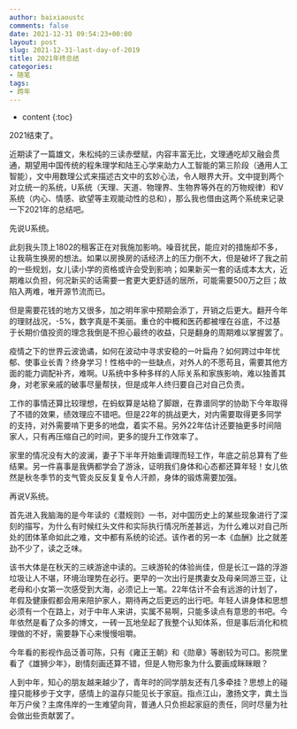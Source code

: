 ```yaml
---
author: baixiaoustc
comments: false
date: 2021-12-31 09:54:23+00:00
layout: post
slug: 2021-12-31-last-day-of-2019
title: 2021年终总结
categories:
- 随笔
tags:
- 跨年 
---
```


* content 
{:toc}

2021结束了。

近期读了一篇雄文，朱松纯的三读赤壁赋，内容丰富无比，文理通吃却又融会贯通，期望用中国传统的程朱理学和陆王心学来助力人工智能的第三阶段（通用人工智能），文中用数理公式来描述古文中的玄妙心法，令人眼界大开。文中提到两个对立统一的系统，U系统（天理、天道、物理界、生物界等外在的万物规律）和V系统（内心、情感、欲望等主观能动性的总和），那么我也借由这两个系统来记录一下2021年的总结吧。

先说U系统。

此刻我头顶上1802的租客正在对我施加影响。噪音扰民，能应对的措施却不多，让我萌生换房的想法。如果以房换房的话经济上的压力倒不大，但是破坏了我之前的一些规划，女儿读小学的资格或许会受到影响；如果新买一套的话成本太大，近期难以负担，何况新买的话需要一套更大更舒适的居所，可能需要500万之巨；故陷入两难，唯开源节流而已。

但是需要花钱的地方又很多，加之明年家中预期会添丁，开销之后更大。翻开今年的理财战况，-5%，数字真是不美丽。重仓的中概和医药都被埋在谷底，不过基于长期价值投资的理念我倒是不担心最终的收益，只是翻身的周期难以掌握罢了。

疫情之下的世界云波诡谲，如何在波动中寻求安稳的一叶扁舟？如何跨过中年忧郁、使事业长青？终身学习！性格中的一些缺点，对外人的不愿苟且，需要其他方面的能力调配补齐，难啊。U系统中多种多样的人际关系和家族影响，难以独善其身，对老家亲戚的破事尽量帮扶，但是成年人终归要自己对自己负责。

工作的事情还算比较理想，在蚂蚁算是站稳了脚跟，在靠谱同学的协助下今年取得了不错的效果，绩效理应不错吧。但是22年的挑战更大，对内需要取得更多同学的支持，对外需要啃下更多的地盘，着实不易。另外22年估计还要抽更多时间陪家人，只有再压缩自己的时间，更多的提升工作效率了。

家里的情况没有大的波澜，妻子下半年开始重调理而轻工作，年底之前总算有了些结果。另一件喜事是我俩都学会了游泳，证明我们身体和心态都还算年轻！女儿依然是秋冬季节的支气管炎反反复复令人汗颜，身体的锻炼需要加强。

再说V系统。

首先进入我脑海的是今年读的《潜规则》一书，对中国历史上的某些现象进行了深刻的描写，为什么有时候红头文件和实际执行情况所差甚远，为什么难以对自己所处的团体革命如此之难，文中都有系统的论述。该作者的另一本《血酬》比之就差劲不少了，读之乏味。

该书大体是在秋天的三峡游途中读的。三峡游轮的体验尚佳，但是长江一路的浮游垃圾让人不堪，环境治理势在必行。更早的一次出行是携妻女及母亲同游三亚，让老母和小女第一次感受到大海，必须记上一笔。22年估计不会有远游的计划了，年假及健康假都会用来陪护家人，期待再之后更远的出行吧。年轻人讲身体和思想必须有一个在路上，对于中年人来讲，实属不易啊，只能多读点有意思的书吧。今年依然是看了众多的博文，一砖一瓦地垒起了我整个认知体系，但是事后消化和梳理做的不好，需要静下心来慢慢咀嚼。

今年看的影视作品泛善可陈，只有《雍正王朝》和《勋章》等剧较为可口。影院里看了《雄狮少年》，剧情刻画还算不错，但是人物形象为什么要画成眯眯眼？

人到中年，知心的朋友越来越少了，青年时的同学朋友还有几多牵挂？思想上的碰撞只能移步于文字，感情上的温存只能见长于家庭。指点江山，激扬文字，粪土当年万户侯？主席伟岸的一生难望向背，普通人只负担起家庭的责任，同时尽量为社会做出些贡献罢了。